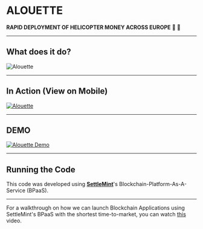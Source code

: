 # ALOUETTE
**RAPID DEPLOYMENT OF HELICOPTER MONEY ACROSS EUROPE** :helicopter: :money_with_wings: 

___
## What does it do?

![Alouette](https://github.com/alouette-admin/alouette-app/blob/master/images/Alouette_flow.png "Alouette Helicopter Money")

___
## In Action (View on Mobile)

[![Alouette](https://github.com/alouette-admin/alouette-app/blob/master/images/alouette.ico "Alouette Helicopter Money")](https://hellicopter.bubbleapps.io)

___
## DEMO

[![Alouette Demo](http://img.youtube.com/vi/BNF1fHBCGi0/0.jpg)](http://www.youtube.com/watch?v=BNF1fHBCGi0)

___
## Running the Code

This code was developed using [**SettleMint**](https://settlemint.com)'s Blockchain-Platform-As-A-Service (BPaaS).

___
For a walkthrough on how we can launch Blockchain Applications using SettleMint's BPaaS with the shortest time-to-market, you can watch [this](https://www.youtube.com/watch?v=yN9pe9k_NfA) video.
